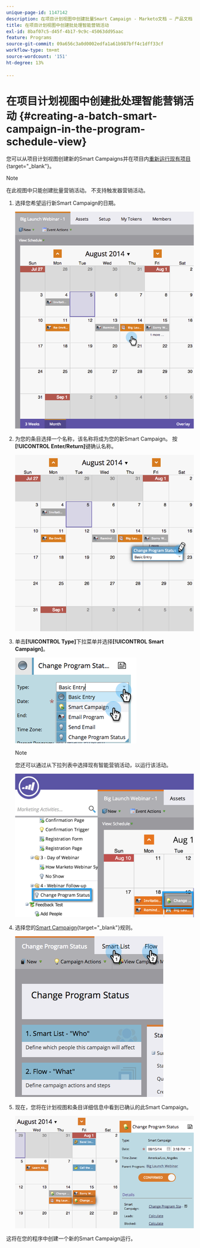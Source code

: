 ```yaml
---
unique-page-id: 1147142
description: 在项目计划视图中创建批量Smart Campaign - Marketo文档 — 产品文档
title: 在项目计划视图中创建批处理智能营销活动
exl-id: 8baf07c5-d45f-4b17-9c9c-45063dd95aac
feature: Programs
source-git-commit: 09a656c3a0d0002edfa1a61b987bff4c1dff33cf
workflow-type: tm+mt
source-wordcount: '151'
ht-degree: 13%

---
```


# 在项目计划视图中创建批处理智能营销活动 {#creating-a-batch-smart-campaign-in-the-program-schedule-view}

您可以从项目计划视图创建新的Smart Campaigns并在项目内[重新运行现有项目](/help/marketo/product-docs/core-marketo-concepts/programs/program-schedule-view/rerun-a-smart-campaign-in-the-program-schedule-view.md){target="_blank"}。

>[!NOTE]
>
>在此视图中只能创建批量营销活动。 不支持触发器营销活动。

1. 选择您希望运行新Smart Campaign的日期。

   ![](assets/image2014-9-23-15-3a28-3a20.png)

1. 为您的条目选择一个名称，该名称将成为您的新Smart Campaign。 按&#x200B;**[!UICONTROL Enter/Return]**&#x200B;键确认名称。

   ![](assets/image2014-9-23-15-3a28-3a28.png)

1. 单击&#x200B;**[!UICONTROL Type]**&#x200B;下拉菜单并选择&#x200B;**[!UICONTROL Smart Campaign]**。

   ![](assets/typechoose.png)

   >[!NOTE]
   >
   >您还可以通过从下拉列表中选择现有智能营销活动，以运行该活动。

   ![](assets/four.png)

1. 选择您的[Smart Campaign](/help/marketo/product-docs/core-marketo-concepts/smart-campaigns/creating-a-smart-campaign/create-a-new-smart-campaign.md){target="_blank"}规则。

   ![](assets/changeprogramstatus-hands.png)

1. 现在，您将在计划视图和条目详细信息中看到已确认的此Smart Campaign。

   ![](assets/image2014-9-23-15-3a29-3a57.png)

这将在您的程序中创建一个新的Smart Campaign运行。
